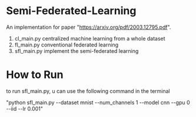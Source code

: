 # Semi-Federated-Learning
An implementation for paper "https://arxiv.org/pdf/2003.12795.pdf".
1. cl_main.py centralized machine learning from a whole dataset
2. fl_main.py conventional federated learning 
3. sfl_main.py implement the semi-federated learning
# How to Run
to run sfl_main.py, u can use the following command in the terminal

"python sfl_main.py --dataset mnist --num_channels 1 --model cnn --gpu 0 --iid --lr 0.001"
